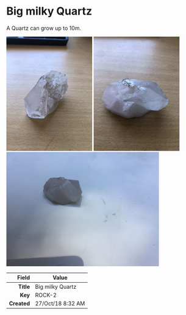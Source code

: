 # Big milky Quartz
A Quartz can grow up to 10m.
 


<img height="300px" src="10001.jpg"/>
<img height="300px" src="10002.jpg"/>
<img height="300px" src="10003.jpg"/>

|       Field | Value                   |
|------------:|-------------------------|
|   **Title** | Big milky Quartz |
|     **Key** | ROCK-2 |
| **Created** | 27/Oct/18 8:32 AM |
        